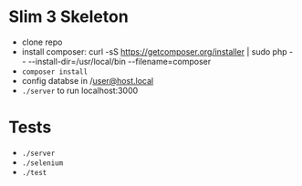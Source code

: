 # Slim 3 Skeleton

- clone repo
- install composer: curl -sS https://getcomposer.org/installer | sudo php -- --install-dir=/usr/local/bin --filename=composer
- `composer install`
- config databse in /user@host.local 
- `./server` to run localhost:3000

# Tests

- `./server` 
- `./selenium`
- `./test`